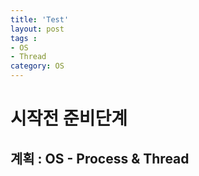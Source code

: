 ```yaml
---
title: 'Test'  
layout: post  
tags :  
- OS  
- Thread
category: OS
---
```



시작전 준비단계
===============

계획 : OS - Process & Thread
----------------------------
